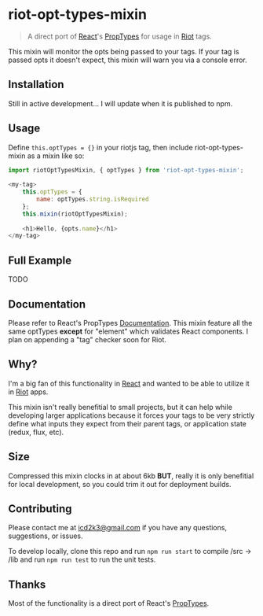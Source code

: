 # riot-opt-types-mixin
> A direct port of [React](https://facebook.github.io/react/)'s [PropTypes](https://facebook.github.io/react/docs/reusable-components.html) for usage in [Riot](http://riotjs.com) tags.

This mixin will monitor the opts being passed to your tags. If your tag is passed opts it doesn't expect, this mixin will warn you via a console error.

## Installation
Still in active development... I will update when it is published to npm.

## Usage
Define `this.optTypes = {}` in your riotjs tag, then include riot-opt-types-mixin as a mixin like so:

``` javascript
import riotOptTypesMixin, { optTypes } from 'riot-opt-types-mixin';
        
<my-tag>
    this.optTypes = {
        name: optTypes.string.isRequired
    };
    this.mixin(riotOptTypesMixin);
    
    <h1>Hello, {opts.name}</h1>
</my-tag>
```

## Full Example
TODO

## Documentation
Please refer to React's PropTypes [Documentation](https://facebook.github.io/react/docs/reusable-components.html). This mixin feature all the same optTypes <strong>except</strong> for "element" which validates React components. I plan on appending a "tag" checker soon for Riot.

## Why?
I'm a big fan of this functionality in [React](https://facebook.github.io/react/) and wanted to be able to utilize it in [Riot](http://riotjs.com) apps.

This mixin isn't really benefitial to small projects, but it can help while developing larger applications because it forces your tags to be very strictly define what inputs they expect from their parent tags, or application state (redux, flux, etc).

## Size
Compressed this mixin clocks in at about 6kb <strong>BUT</strong>, really it is only benefitial for local development, so you could trim it out for deployment builds.

## Contributing
Please contact me at icd2k3@gmail.com if you have any questions, suggestions, or issues.

To develop locally, clone this repo and run `npm run start` to compile /src -> /lib and run `npm run test` to run the unit tests. 

## Thanks
Most of the functionality is a direct port of React's [PropTypes](https://github.com/facebook/react/blob/master/src/isomorphic/classic/types/ReactPropTypes.js).
